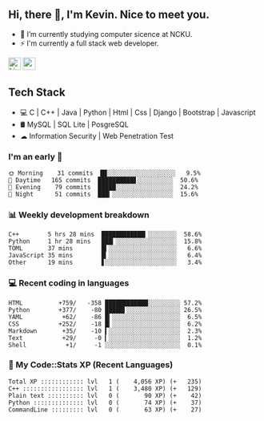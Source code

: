 ## Hi, there 👋, I'm Kevin. Nice to meet you.

- 🌱 I’m currently studying computer sicence at NCKU.
- ⚡ I'm currently a full stack web developer.

<a href="https://www.linkedin.com/in/kevin12686/"><img alt="LinkedIn" src="https://img.shields.io/badge/linkedin%20-%230077B5.svg?&style=for-the-badge&logo=linkedin&logoColor=white" height=25></a>
<a href="https://www.instagram.com/kevin12686/"><img src="https://img.shields.io/badge/instagram-3f729b?&style=for-the-badge&logo=instagram&logoColor=white" height=25></a>

## Tech Stack

* 💻 C | C++ | Java | Python | Html | Css | Django | Bootstrap | Javascript
* 🛢️ MySQL | SQL Lite | PosgreSQL
* ☁ Information Security | Web Penetration Test

### I'm an early 🐤

<!-- early_bird start -->

```text
🌞 Morning    31 commits  █▉░░░░░░░░░░░░░░░░░░░   9.5%
🌆 Daytime   165 commits  ██████████▋░░░░░░░░░░  50.6%
🌃 Evening    79 commits  █████░░░░░░░░░░░░░░░░  24.2%
🌙 Night      51 commits  ███▎░░░░░░░░░░░░░░░░░  15.6%
```

<!-- early_bird end -->

### 📊 Weekly development breakdown

<!-- code_time start -->

```text
C++        5 hrs 28 mins  ████████████▎░░░░░░░░  58.6%
Python     1 hr 28 mins   ███▎░░░░░░░░░░░░░░░░░  15.8%
TOML       37 mins        █▍░░░░░░░░░░░░░░░░░░░   6.6%
JavaScript 35 mins        █▎░░░░░░░░░░░░░░░░░░░   6.4%
Other      19 mins        ▋░░░░░░░░░░░░░░░░░░░░   3.4%
```

<!-- code_time end -->

### 💻 Recent coding in languages

<!-- code_diff start -->

```text
HTML          +759/   -358 ████████████░░░░░░░░░ 57.2%
Python        +377/    -80 █████▌░░░░░░░░░░░░░░░ 26.5%
YAML           +62/    -86 █▎░░░░░░░░░░░░░░░░░░░  6.5%
CSS           +252/    -18 █▎░░░░░░░░░░░░░░░░░░░  6.2%
Markdown       +35/    -10 ▍░░░░░░░░░░░░░░░░░░░░  2.3%
Text           +29/     -0 ▎░░░░░░░░░░░░░░░░░░░░  1.2%
Shell           +1/     -1 ░░░░░░░░░░░░░░░░░░░░░  0.1%
```

<!-- code_diff end -->

### 🧰 My Code::Stats XP (Recent Languages)

<!-- codestats start -->

```text
Total XP :::::::::::: lvl   1 (    4,056 XP) (+   235)
C++ ::::::::::::::::: lvl   1 (    3,480 XP) (+   129)
Plain text :::::::::: lvl   0 (       90 XP) (+    42)
Python :::::::::::::: lvl   0 (       74 XP) (+    37)
CommandLine ::::::::: lvl   0 (       63 XP) (+    27)
```

<!-- codestats end -->
